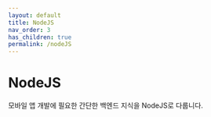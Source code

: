 ```yaml
---
layout: default
title: NodeJS
nav_order: 3
has_children: true
permalink: /nodeJS
---
```


# NodeJS

모바일 앱 개발에 필요한 간단한 백엔드 지식을 NodeJS로 다룹니다.
